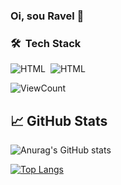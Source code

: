 ### Oi, sou Ravel 👋
 
### ​🛠 ​&nbsp;​Tech Stack   
 ​![​HTML​](https://img.shields.io/badge/-Flutter-02569B?style=for-the-badge&logo=Flutter)​&nbsp; 
 ​![​HTML​](https://img.shields.io/badge/-Dart-02569B?style=for-the-badge&logo=Dart)​&nbsp;
 ​
 
 ![​ViewCount​](https://komarev.com/ghpvc/?username=ravelsoares&color=1A4730)

## &#x1f4c8;​ GitHub Stats 

 ​![​Anurag's GitHub stats​](https://github-readme-stats.vercel.app/api?username=ravelsoares&show_icons=true&theme=radical)
  
 ​[![​Top Langs​](https://github-readme-stats.vercel.app/api/top-langs/?username=ravelsoares&layout=compact&theme=radical)](https://github.com/ravelsoares/github-readme-stats)
  
